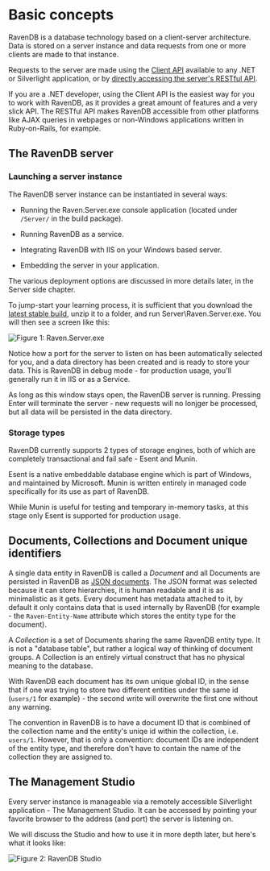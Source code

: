 ﻿# Basic concepts

RavenDB is a database technology based on a client-server architecture. Data is stored on a server instance and data requests from one or more clients are made to that instance.

Requests to the server are made using the [Client API](../client-api) available to any .NET or Silverlight application, or by [directly accessing the server's RESTful API](../http-api).

If you are a .NET developer, using the Client API is the easiest way for you to work with RavenDB, as it provides a great amount of features and a very slick API. The RESTful API makes RavenDB accessible from other platforms like AJAX queries in webpages or non-Windows applications written in Ruby-on-Rails, for example.

## The RavenDB server

### Launching a server instance

The RavenDB server instance can be instantiated in several ways:

* Running the Raven.Server.exe console application (located under `/Server/` in the build package).

* Running RavenDB as a service.

* Integrating RavenDB with IIS on your Windows based server.

* Embedding the server in your application.

The various deployment options are discussed in more details later, in the Server side chapter.

To jump-start your learning process, it is sufficient that you download the [latest stable build](http://ravendb.net/downloads), unzip it to a folder, and run Server\Raven.Server.exe. You will then see a screen like this:

![Figure 1: Raven.Server.exe](images\raven.server.png)

Notice how a port for the server to listen on has been automatically selected for you, and a data directory has been created and is ready to store your data. This is RavenDB in debug mode - for production usage, you'll generally run it in IIS or as a Service.

As long as this window stays open, the RavenDB server is running. Pressing Enter will terminate the server - new requests will no lonjger be processed, but all data will be persisted in the data directory.

### Storage types

RavenDB currently supports 2 types of storage engines, both of which are completely transactional and fail safe - Esent and Munin.

Esent is a native embeddable database engine which is part of Windows, and maintained by Microsoft. Munin is written entirely in managed code specifically for its use as part of RavenDB. 

While Munin is useful for testing and temporary in-memory tasks, at this stage only Esent is supported for production usage.

## Documents, Collections and Document unique identifiers

A single data entity in RavenDB is called a _Document_ and all Documents are persisted in RavenDB as [JSON documents](http://json.org). The JSON format was selected because it can store hierarchies, it is human readable and it is as minimalistic as it gets. Every document has metadata attached to it, by default it only contains data that is used internally by RavenDB (for example - the `Raven-Entity-Name` attribute which stores the entity type for the document).

A _Collection_ is a set of Documents sharing the same RavenDB entity type. It is not a "database table", but rather a logical way of thinking of document groups. A Collection is an entirely virtual construct that has no physical meaning to the database.

With RavenDB each document has its own unique global ID, in the sense that if one was trying to store two different entities under the same id (`users/1` for example) - the second write will overwrite the first one without any warning.

The convention in RavenDB is to have a document ID that is combined of the collection name and the entity's uniqe id within the collection, i.e. `users/1`. However, that is only a convention: document IDs are independent of the entity type, and therefore don't have to contain the name of the collection they are assigned to.

## The Management Studio

Every server instance is manageable via a remotely accessible Silverlight application - The Management Studio. It can be accessed by pointing your favorite browser to the address (and port) the server is listening on.

We will discuss the Studio and how to use it in more depth later, but here's what it looks like:

![Figure 2: RavenDB Studio](images\studio.png)

